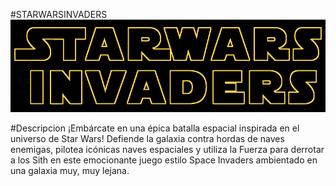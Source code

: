 #STARWARSINVADERS
![](/out/docs/diagrama/diagrama/STARWARINVADERS.png)


#Descripcion
¡Embárcate en una épica batalla espacial inspirada en el universo de Star Wars! Defiende la galaxia contra hordas de naves enemigas, pilotea icónicas naves espaciales y utiliza la Fuerza para derrotar a los Sith en este emocionante juego estilo Space Invaders ambientado en una galaxia muy, muy lejana.